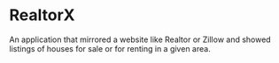 # RealtorX
An application that mirrored a website like Realtor or Zillow and showed listings of houses for sale or for renting in a given area.
